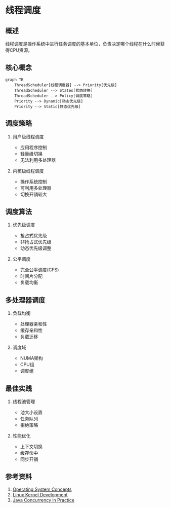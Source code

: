 # 线程调度

## 概述
线程调度是操作系统中进行任务调度的基本单位，负责决定哪个线程在什么时候获得CPU资源。

## 核心概念
```mermaid
graph TB
    ThreadScheduler[线程调度器] --> Priority[优先级]
    ThreadScheduler --> States[状态转换]
    ThreadScheduler --> Policy[调度策略]
    Priority --> Dynamic[动态优先级]
    Priority --> Static[静态优先级]
```

## 调度策略
1. 用户级线程调度
   - 应用程序控制
   - 轻量级切换
   - 无法利用多处理器

2. 内核级线程调度
   - 操作系统控制
   - 可利用多处理器
   - 切换开销较大

## 调度算法
1. 优先级调度
   - 抢占式优先级
   - 非抢占式优先级
   - 动态优先级调整

2. 公平调度
   - 完全公平调度(CFS)
   - 时间片分配
   - 负载均衡

## 多处理器调度
1. 负载均衡
   - 处理器亲和性
   - 缓存亲和性
   - 负载迁移

2. 调度域
   - NUMA架构
   - CPU组
   - 调度组

## 最佳实践
1. 线程池管理
   - 池大小设置
   - 任务队列
   - 拒绝策略

2. 性能优化
   - 上下文切换
   - 缓存命中
   - 同步开销

## 参考资料
1. [Operating System Concepts](https://www.os-book.com/OS10/)
2. [Linux Kernel Development](https://www.amazon.com/Linux-Kernel-Development-Robert-Love/dp/0672329468)
3. [Java Concurrency in Practice](https://jcip.net/)
